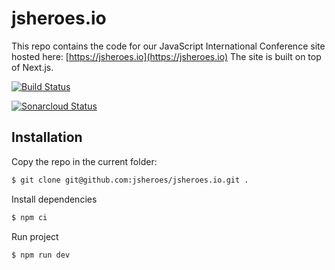 # jsheroes.io

This repo contains the code for our JavaScript International Conference site hosted here: [https://jsheroes.io](https://jsheroes.io) The site is built on top of Next.js.

[![Build Status](https://travis-ci.org/jsheroes/jsheroes.io.svg?branch=master)](https://travis-ci.org/jsheroes/jsheroes.io)

[![Sonarcloud Status](https://sonarcloud.io/api/project_badges/measure?project=jsheroes_jsheroes.io&metric=alert_status)](https://sonarcloud.io/dashboard?id=jsheroes_jsheroes.io)

## Installation

Copy the repo in the current folder:

```bash
$ git clone git@github.com:jsheroes/jsheroes.io.git .
```

Install dependencies

```bash
$ npm ci
```

Run project

```bash
$ npm run dev
```
